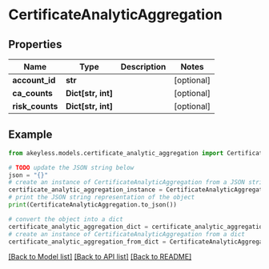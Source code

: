 # CertificateAnalyticAggregation


## Properties

Name | Type | Description | Notes
------------ | ------------- | ------------- | -------------
**account_id** | **str** |  | [optional] 
**ca_counts** | **Dict[str, int]** |  | [optional] 
**risk_counts** | **Dict[str, int]** |  | [optional] 

## Example

```python
from akeyless.models.certificate_analytic_aggregation import CertificateAnalyticAggregation

# TODO update the JSON string below
json = "{}"
# create an instance of CertificateAnalyticAggregation from a JSON string
certificate_analytic_aggregation_instance = CertificateAnalyticAggregation.from_json(json)
# print the JSON string representation of the object
print(CertificateAnalyticAggregation.to_json())

# convert the object into a dict
certificate_analytic_aggregation_dict = certificate_analytic_aggregation_instance.to_dict()
# create an instance of CertificateAnalyticAggregation from a dict
certificate_analytic_aggregation_from_dict = CertificateAnalyticAggregation.from_dict(certificate_analytic_aggregation_dict)
```
[[Back to Model list]](../README.md#documentation-for-models) [[Back to API list]](../README.md#documentation-for-api-endpoints) [[Back to README]](../README.md)


